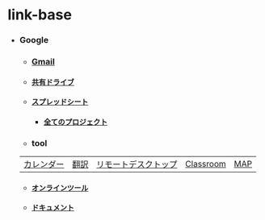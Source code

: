 # link-base

- ### Google
  - ### [Gmail](https://mail.google.com/)
  - #### [共有ドライブ](https://drive.google.com/drive/shared-drives)
  - #### [スプレッドシート](https://docs.google.com/spreadsheets)
    - #### [全てのプロジェクト](https://script.google.com/home/all)
  - ### tool

  |   |  |  |  |  |
  | -- | -- | -- | -- | -- | 
  | [カレンダー](https://calendar.google.com/calendar) | [翻訳](https://translate.google.co.jp/)  | [リモートデスクトップ](https://remotedesktop.google.com/access/) | [Classroom](https://classroom.google.com/) | [MAP](https://www.google.co.jp/maps) |

  - #### [オンラインツール](https://github.com/winofsql/link-base/blob/main/online-tool.md)
  - #### [ドキュメント](https://github.com/winofsql/link-base/blob/main/document.md)
